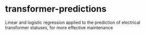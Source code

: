 # transformer-predictions
Linear and logistic regression applied to the prediction of electrical transformer statuses, for more effective maintenance
